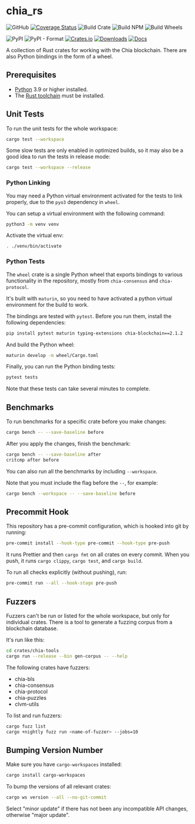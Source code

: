 # chia_rs

![GitHub](https://img.shields.io/github/license/Chia-Network/chia_rs?logo=Github)
[![Coverage Status](https://coveralls.io/repos/github/Chia-Network/chia_rs/badge.svg?branch=main)](https://coveralls.io/github/Chia-Network/chia_rs?branch=main)
![Build Crate](https://github.com/Chia-Network/chia_rs/actions/workflows/build-crate.yml/badge.svg)
![Build NPM](https://github.com/Chia-Network/chia_rs/actions/workflows/build-npm.yml/badge.svg)
![Build Wheels](https://github.com/Chia-Network/chia_rs/actions/workflows/build-wheels.yml/badge.svg)

![PyPI](https://img.shields.io/pypi/v/chia_rs?logo=pypi)
![PyPI - Format](https://img.shields.io/pypi/format/chia_rs?logo=pypi)
[![Crates.io](https://img.shields.io/crates/v/chia.svg)](https://crates.io/crates/chia)
[![Downloads](https://img.shields.io/crates/d/chia.svg)](https://crates.io/crates/chia)
[![Docs](https://docs.rs/chia/badge.svg)](https://docs.rs/chia/latest/chia/)

A collection of Rust crates for working with the Chia blockchain. There are also Python bindings in the form of a wheel.

## Prerequisites

- [Python](https://www.python.org/downloads/) 3.9 or higher installed.
- The [Rust toolchain](https://rustup.rs/) must be installed.

## Unit Tests

To run the unit tests for the whole workspace:

```bash
cargo test --workspace
```

Some slow tests are only enabled in optimized builds, so it may also be a good idea to run the tests in release mode:

```bash
cargo test --workspace --release
```

### Python Linking

You may need a Python virtual environment activated for the tests to link properly, due to the `pyo3` dependency in `wheel`.

You can setup a virtual environment with the following command:

```bash
python3 -m venv venv
```

Activate the virtual env:

```bash
. ./venv/bin/activate
```

### Python Tests

The `wheel` crate is a single Python wheel that exports bindings to various functionality in the repository, mostly from `chia-consensus` and `chia-protocol`.

It's built with `maturin`, so you need to have activated a python virtual environment for the build to work.

The bindings are tested with `pytest`. Before you run them, install the following dependencies:

```bash
pip install pytest maturin typing-extensions chia-blockchain==2.1.2
```

And build the Python wheel:

```bash
maturin develop -m wheel/Cargo.toml
```

Finally, you can run the Python binding tests:

```bash
pytest tests
```

Note that these tests can take several minutes to complete.

## Benchmarks

To run benchmarks for a specific crate before you make changes:

```bash
cargo bench -- --save-baseline before
```

After you apply the changes, finish the benchmark:

```bash
cargo bench -- --save-baseline after
critcmp after before
```

You can also run all the benchmarks by including `--workspace`.

Note that you must include the flag before the `--`, for example:

```bash
cargo bench --workspace -- --save-baseline before
```

## Precommit Hook

This repository has a pre-commit configuration, which is hooked into git by running:

```bash
pre-commit install --hook-type pre-commit --hook-type pre-push
```

It runs Prettier and then `cargo fmt` on all crates on every commit. When you push, it runs `cargo clippy`, `cargo test`, and `cargo build`.

To run all checks explicitly (without pushing), run:

```bash
pre-commit run --all --hook-stage pre-push
```

## Fuzzers

Fuzzers can't be run or listed for the whole workspace, but only for individual crates. There is a tool to generate a fuzzing corpus from a blockchain database.

It's run like this:

```bash
cd crates/chia-tools
cargo run --release --bin gen-corpus -- --help
```

The following crates have fuzzers:

- chia-bls
- chia-consensus
- chia-protocol
- chia-puzzles
- clvm-utils

To list and run fuzzers:

```bash
cargo fuzz list
cargo +nightly fuzz run <name-of-fuzzer> --jobs=10
```

## Bumping Version Number

Make sure you have `cargo-workspaces` installed:

```bash
cargo install cargo-workspaces
```

To bump the versions of all relevant crates:

```bash
cargo ws version --all --no-git-commit
```

Select "minor update" if there has not been any incompatible API changes, otherwise "major update".
